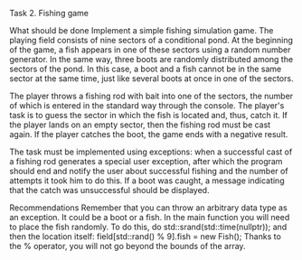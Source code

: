 Task 2. Fishing game

What should be done
Implement a simple fishing simulation game.
The playing field consists of nine sectors of a conditional pond.
At the beginning of the game, a fish appears in one of these sectors using a random number generator.
In the same way, three boots are randomly distributed among the sectors of the pond.
In this case, a boot and a fish cannot be in the same sector at the same time, just like several boots at once in one of the sectors.

The player throws a fishing rod with bait into one of the sectors, the number of which is entered in the standard way through the console.
The player's task is to guess the sector in which the fish is located and, thus, catch it.
If the player lands on an empty sector, then the fishing rod must be cast again.
If the player catches the boot, the game ends with a negative result.

The task must be implemented using exceptions: when a successful cast of a fishing rod generates a special user exception, after which the program should end and notify the user about successful fishing and the number of attempts it took him to do this.
If a boot was caught, a message indicating that the catch was unsuccessful should be displayed.

Recommendations
Remember that you can throw an arbitrary data type as an exception.
It could be a boot or a fish.
In the main function you will need to place the fish randomly.
To do this, do std::srand(std::time(nullptr)); and then the location itself: field[std::rand() % 9].fish = new Fish();
Thanks to the % operator, you will not go beyond the bounds of the array.

